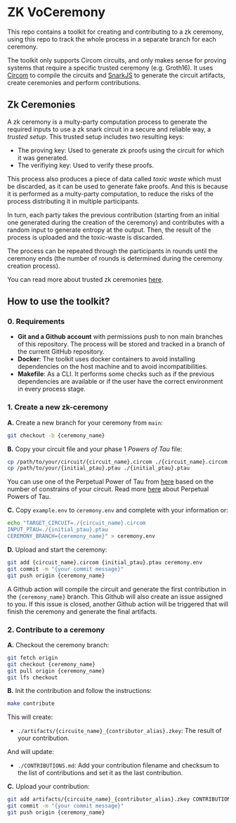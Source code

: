 # ZK VoCeremony

This repo contains a toolkit for creating and contributing to a zk ceremony, using this repo to track the whole process in a separate branch for each ceremony. 

The toolkit only supports Circom circuits, and only makes sense for proving systems that require a specific trusted ceremony (e.g. Groth16). It uses [Circom](https://docs.circom.io/) to compile the circuits and [SnarkJS](https://github.com/iden3/snarkjs) to generate the circuit artifacts, create ceremonies and perform contributions.

## Zk Ceremonies

A zk ceremony is a multy-party computation process to generate the required inputs to use a zk snark circuit in a secure and reliable way, a *trusted setup*. This trusted setup includes two resulting keys:
* The proving key: Used to generate zk proofs using the circuit for which it was generated.
* The verifiying key: Used to verify these proofs.

This process also produces a piece of data called *toxic waste* which must be discarded, as it can be used to generate fake proofs. And this is because it is performed as a multy-party computation, to reduce the risks of the process distributing it in multiple participants.

In turn, each party takes the previous contribution (starting from an initial one generated during the creation of the ceremony) and contributes with a random input to generate entropy at the output. Then, the result of the process is uploaded and the toxic-waste is discarded. 

The process can be repeated through the participants in rounds until the ceremony ends (the number of rounds is determined during the ceremony creation process).

You can read more about trusted zk ceremonies [here](https://zkproof.org/2021/06/30/setup-ceremonies/).

## How to use the toolkit?

### 0. Requirements 

* **Git and a Github account** with permissions push to non main branches of this repository. The process will be stored and tracked in a branch of the current GitHub repository.
* **Docker**: The toolkit uses docker containers to avoid installing dependencies on the host machine and to avoid incompatibilities.
* **Makefile**: As a CLI. It performs some checks such as if the previous dependencies are available or if the user have the correct environment in every process stage. 

### 1. Create a new zk-ceremony
**A.** Create a new branch for your ceremony from `main`:
```sh
git checkout -b {ceremony_name}
```

**B.** Copy your circuit file and your phase 1 *Powers of Tau* file:
```sh
cp /path/to/your/circuit/{circuit_name}.circom ./{circuit_name}.circom
cp /path/to/your/{initial_ptau}.ptau ./{initial_ptau}.ptau
```
You can use one of the Perpetual Power of Tau from [here](https://github.com/iden3/snarkjs?tab=readme-ov-file#7-prepare-phase-2) based on the number of constrains of your circuit. Read more [here](https://github.com/privacy-scaling-explorations/perpetualpowersoftau) about Perpetual Powers of Tau.

**C.** Copy `example.env` to `ceremony.env` and complete with your information or:
```sh
echo "TARGET_CIRCUIT=./{circuit_name}.circom
INPUT_PTAU=./{initial_ptau}.ptau
CEREMONY_BRANCH={ceremony_name}" > ceremony.env
```

**D.** Upload and start the ceremony:
```sh
git add {circuit_name}.circom {initial_ptau}.ptau ceremony.env
git commit -m "{your commit message}"
git push origin {ceremony_name}
```
A Github action will compile the circuit and generate the first contribution in the `{ceremony_name}` branch. This Github will also create an issue assigned to you. If this issue is closed, another Github action will be triggered that will finish the ceremony and generate the final artifacts.

### 2. Contribute to a ceremony

**A.** Checkout the ceremony branch:
```sh
git fetch origin
git checkout {ceremony_name}
git pull origin {ceremony_name}
git lfs checkout
```

**B.** Init the contribution and follow the instructions:
```sh
make contribute
```
This will create:
 * `./artifacts/{circuite_name}_{contributor_alias}.zkey`: The result of your contribution.

And will update:
 * `./CONTRIBUTIONS.md`: Add your contribution filename and checksum to the list of contributions and set it as the last contribution.

**C.** Upload your contribution:
```sh
git add artifacts/{circuite_name}_{contributor_alias}.zkey CONTRIBUTION.md
git commit -m "{your commit message}"
git push origin {ceremony_name}
```